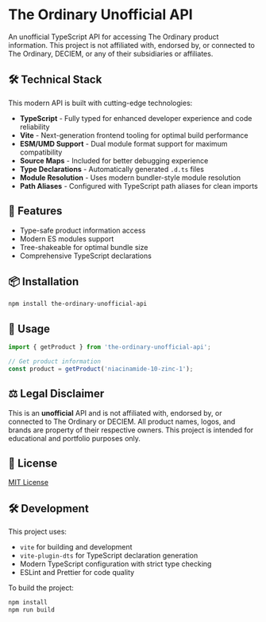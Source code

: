 # The Ordinary Unofficial API

An unofficial TypeScript API for accessing The Ordinary product information. This project is not affiliated with, endorsed by, or connected to The Ordinary, DECIEM, or any of their subsidiaries or affiliates.

## 🛠️ Technical Stack

This modern API is built with cutting-edge technologies:

- **TypeScript** - Fully typed for enhanced developer experience and code reliability
- **Vite** - Next-generation frontend tooling for optimal build performance
- **ESM/UMD Support** - Dual module format support for maximum compatibility
- **Source Maps** - Included for better debugging experience
- **Type Declarations** - Automatically generated `.d.ts` files
- **Module Resolution** - Uses modern bundler-style module resolution
- **Path Aliases** - Configured with TypeScript path aliases for clean imports

## 🚀 Features

- Type-safe product information access
- Modern ES modules support
- Tree-shakeable for optimal bundle size
- Comprehensive TypeScript declarations

## 📦 Installation

```bash
npm install the-ordinary-unofficial-api
```

## 🔧 Usage

```typescript
import { getProduct } from 'the-ordinary-unofficial-api';

// Get product information
const product = getProduct('niacinamide-10-zinc-1');
```

## ⚖️ Legal Disclaimer

This is an **unofficial** API and is not affiliated with, endorsed by, or connected to The Ordinary or DECIEM. All product names, logos, and brands are property of their respective owners. This project is intended for educational and portfolio purposes only.

## 📝 License

[MIT License](./license.txt)

## 🛠️ Development

This project uses:

- `vite` for building and development
- `vite-plugin-dts` for TypeScript declaration generation
- Modern TypeScript configuration with strict type checking
- ESLint and Prettier for code quality

To build the project:

```bash
npm install
npm run build
```
